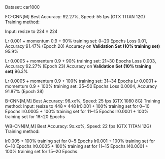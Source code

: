
Dataset: car1000

FC-CNN[M] Best Accuracy: 92.27%, Speed: 55 fps (GTX TITAN 12G)
Training method:

Input: resize to $224\times 224$

Lr 0.001 + momentum 0.9 + 90% training set: 0~20 Epochs
Loss 0.01, Accuracy 91.47% (Epoch 20)
Accuracy on **Validation Set (10% training set)** 95.9%

Lr 0.0005 + momentum 0.9 + 90% training set: 21~30 Epochs
Loss 0.003, Accuracy 92.27% (Epoch 23) 
Accuracy on **Validation Set (10% training set)** 96.3%

Lr 0.0005 + momentum 0.9 + 100% training set: 31~34 Epochs
Lr 0.0001 + momentum 0.9 + 100% training set: 35~50 Epochs
Loss 0.0004, Accuracy 91.87% (Epoch 38) 

B-CNN[M,M] Best Accuracy: 96.xx%, Speed: 25 fps (GTX 1080 8G)
Training method:
Input: resize to $448\times 448$
lr0.001 + 100% training set for 0~10 Epochs
lr0.0005 + 100% training set for 11~15 Epochs
lr0.0001 + 100% training set for 16~20 Epochs

WB-CNN[M,M] Best Accuracy: 9x.xx%, Speed: 22 fps (GTX TITAN 12G)
Training method: 

lr0.005 + 100% training set for 0~5 Epochs
lr0.001 + 100% training set for 6~10 Epochs
lr0.0005 + 100% training set for 11~15 Epochs
l40.0001 + 100% training set for 15~20 Epochs
